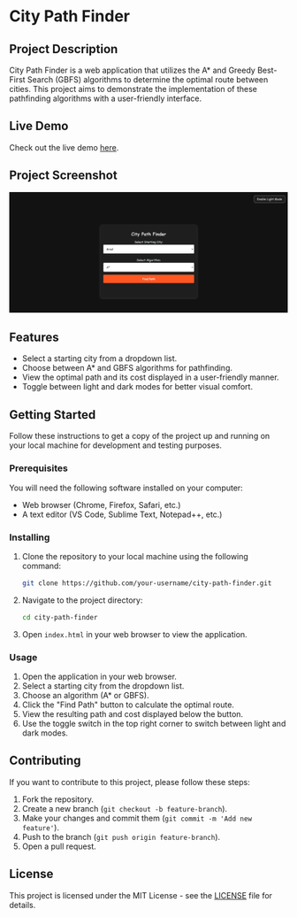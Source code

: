 # City Path Finder

## Project Description

City Path Finder is a web application that utilizes the A\* and Greedy Best-First Search (GBFS) algorithms to determine the optimal route between cities. This project aims to demonstrate the implementation of these pathfinding algorithms with a user-friendly interface.

## Live Demo

Check out the live demo [here](https://hamzeh01.github.io/greedy-search/).

## Project Screenshot

![City Path Finder Screenshot](screen.png)

## Features

- Select a starting city from a dropdown list.
- Choose between A\* and GBFS algorithms for pathfinding.
- View the optimal path and its cost displayed in a user-friendly manner.
- Toggle between light and dark modes for better visual comfort.

## Getting Started

Follow these instructions to get a copy of the project up and running on your local machine for development and testing purposes.

### Prerequisites

You will need the following software installed on your computer:

- Web browser (Chrome, Firefox, Safari, etc.)
- A text editor (VS Code, Sublime Text, Notepad++, etc.)

### Installing

1. Clone the repository to your local machine using the following command:

   ```bash
   git clone https://github.com/your-username/city-path-finder.git
   ```

2. Navigate to the project directory:

   ```bash
   cd city-path-finder
   ```

3. Open `index.html` in your web browser to view the application.

### Usage

1. Open the application in your web browser.
2. Select a starting city from the dropdown list.
3. Choose an algorithm (A\* or GBFS).
4. Click the "Find Path" button to calculate the optimal route.
5. View the resulting path and cost displayed below the button.
6. Use the toggle switch in the top right corner to switch between light and dark modes.

## Contributing

If you want to contribute to this project, please follow these steps:

1. Fork the repository.
2. Create a new branch (`git checkout -b feature-branch`).
3. Make your changes and commit them (`git commit -m 'Add new feature'`).
4. Push to the branch (`git push origin feature-branch`).
5. Open a pull request.

## License

This project is licensed under the MIT License - see the [LICENSE](LICENSE) file for details.
